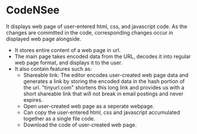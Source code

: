 # CodeNSee

It displays web page of user-entered html, css, and javascript code. As the changes are committed in the code, corresponding changes occur in displayed web page alongside.

* It stores entire content of a web page in url.
* The main page takes encoded data from the URL, decodes it into regular web page format, and displays it to the user.
* It also contain features such as:
  - Shareable link: The editor encodes user-created web page data and generates a link by storing the encoded data in the hash portion of the url. "tinyurl.com" shortens this long link and provides us with a short shareable link that will not break in email postings and never expires.
  - Open user-created web page as a seperate webpage.
  - Can copy the user-entered html, css and javascript accumulated together as a single file code.
  - Download the code of user-created web page.
